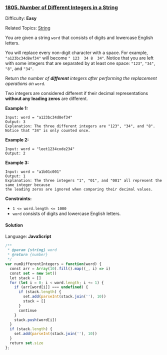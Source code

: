 ### [1805\. Number of Different Integers in a String](https://leetcode.com/problems/number-of-different-integers-in-a-string/)

Difficulty: **Easy**  

Related Topics: [String](https://leetcode.com/tag/string/)


You are given a string `word` that consists of digits and lowercase English letters.

You will replace every non-digit character with a space. For example, `"a123bc34d8ef34"` will become `" 123  34 8  34"`. Notice that you are left with some integers that are separated by at least one space: `"123"`, `"34"`, `"8"`, and `"34"`.

Return _the number of **different** integers after performing the replacement operations on_ `word`.

Two integers are considered different if their decimal representations **without any leading zeros** are different.

**Example 1:**

```
Input: word = "a123bc34d8ef34"
Output: 3
Explanation: The three different integers are "123", "34", and "8". Notice that "34" is only counted once.
```

**Example 2:**

```
Input: word = "leet1234code234"
Output: 2
```

**Example 3:**

```
Input: word = "a1b01c001"
Output: 1
Explanation: The three integers "1", "01", and "001" all represent the same integer because
the leading zeros are ignored when comparing their decimal values.
```

**Constraints:**

*   `1 <= word.length <= 1000`
*   `word` consists of digits and lowercase English letters.


#### Solution

Language: **JavaScript**

```javascript
/**
 * @param {string} word
 * @return {number}
 */
var numDifferentIntegers = function(word) {
  const arr = Array(10).fill().map((_, i) => i)
  const set = new Set()
  let stack = []
  for (let i = 0; i < word.length; i += 1) {
    if (arr[word[i]] === undefined) {
      if (stack.length) {
        set.add(parseInt(stack.join(''), 10))
        stack = []
      }
      continue
    }
    stack.push(word[i])
  }
  if (stack.length) {
    set.add(parseInt(stack.join(''), 10))
  }
  return set.size
};
```